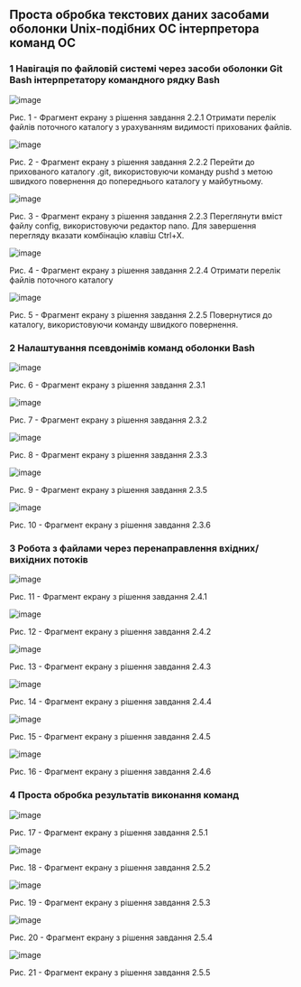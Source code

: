 ## Проста обробка текстових даних засобами оболонки Unix-подібних ОС інтерпретора команд ОС
### 1 Навігація по файловій системі через засоби оболонки Git Bash інтерпретатору командного рядку Bash

![image](https://github.com/Lysdorf/WebAR-example/blob/Laboratory-work-3/Laboratory-work-3/2-2-1.png)

Рис. 1 - Фрагмент екрану з рішення завдання 2.2.1 Отримати перелік файлів поточного каталогу з урахуванням видимості
прихованих файлів.

![image](https://github.com/Lysdorf/WebAR-example/blob/Laboratory-work-3/Laboratory-work-3/2-2-2.png)

Рис. 2 - Фрагмент екрану з рішення завдання 2.2.2 Перейти до прихованого каталогу .git, використовуючи команду pushd з метою
швидкого повернення до попереднього каталогу у майбутньому.

![image](https://github.com/Lysdorf/WebAR-example/blob/Laboratory-work-3/Laboratory-work-3/2-2-3.png)

Рис. 3 - Фрагмент екрану з рішення завдання 2.2.3 Переглянути вміст файлу config, використовуючи редактор nano.
Для завершення перегляду вказати комбінацію клавіш Ctrl+X.

![image](https://github.com/Lysdorf/WebAR-example/blob/Laboratory-work-3/Laboratory-work-3/2-2-4.png)

Рис. 4 - Фрагмент екрану з рішення завдання 2.2.4 Отримати перелік файлів поточного каталогу

![image](https://github.com/Lysdorf/WebAR-example/blob/Laboratory-work-3/Laboratory-work-3/2-2-5.png)

Рис. 5 - Фрагмент екрану з рішення завдання 2.2.5 Повернутися до каталогу, використовуючи команду швидкого повернення.

### 2 Налаштування псевдонімів команд оболонки Bash

![image](https://github.com/Lysdorf/WebAR-example/blob/Laboratory-work-3/Laboratory-work-3/2-3-1.png)

Рис. 6 - Фрагмент екрану з рішення завдання 2.3.1

![image](https://github.com/Lysdorf/WebAR-example/blob/Laboratory-work-3/Laboratory-work-3/2-3-2.png)

Рис. 7 - Фрагмент екрану з рішення завдання 2.3.2

![image](https://github.com/Lysdorf/WebAR-example/blob/Laboratory-work-3/Laboratory-work-3/2-3-3.png)

Рис. 8 - Фрагмент екрану з рішення завдання 2.3.3

![image](https://github.com/Lysdorf/WebAR-example/blob/Laboratory-work-3/Laboratory-work-3/2-3-5.png)

Рис. 9 - Фрагмент екрану з рішення завдання 2.3.5

![image](https://github.com/Lysdorf/WebAR-example/blob/Laboratory-work-3/Laboratory-work-3/2-3-6.png)

Рис. 10 - Фрагмент екрану з рішення завдання 2.3.6

### 3 Робота з файлами через перенаправлення вхідних/вихідних потоків

![image](https://github.com/Lysdorf/WebAR-example/blob/Laboratory-work-3/Laboratory-work-3/2-4-1.jpg)

Рис. 11 - Фрагмент екрану з рішення завдання 2.4.1

![image](https://github.com/Lysdorf/WebAR-example/blob/Laboratory-work-3/Laboratory-work-3/2-4-2.jpg)

Рис. 12 - Фрагмент екрану з рішення завдання 2.4.2

![image](https://github.com/Lysdorf/WebAR-example/blob/Laboratory-work-3/Laboratory-work-3/2-4-3.jpg)

Рис. 13 - Фрагмент екрану з рішення завдання 2.4.3

![image](https://github.com/Lysdorf/WebAR-example/blob/Laboratory-work-3/Laboratory-work-3/2-4-4.jpg)

Рис. 14 - Фрагмент екрану з рішення завдання 2.4.4

![image](https://github.com/Lysdorf/WebAR-example/blob/Laboratory-work-3/Laboratory-work-3/2-4-5.jpg)

Рис. 15 - Фрагмент екрану з рішення завдання 2.4.5

![image](https://github.com/Lysdorf/WebAR-example/blob/Laboratory-work-3/Laboratory-work-3/2-4-6.jpg)

Рис. 16 - Фрагмент екрану з рішення завдання 2.4.6

### 4 Проста обробка результатів виконання команд

![image](https://github.com/Lysdorf/WebAR-example/blob/Laboratory-work-3/Laboratory-work-3/2-5-1.jpg)

Рис. 17 - Фрагмент екрану з рішення завдання 2.5.1

![image](https://github.com/Lysdorf/WebAR-example/blob/Laboratory-work-3/Laboratory-work-3/2-5-2.jpg)

Рис. 18 - Фрагмент екрану з рішення завдання 2.5.2

![image](https://github.com/Lysdorf/WebAR-example/blob/Laboratory-work-3/Laboratory-work-3/2-5-3.jpg)

Рис. 19 - Фрагмент екрану з рішення завдання 2.5.3

![image](https://github.com/Lysdorf/WebAR-example/blob/Laboratory-work-3/Laboratory-work-3/2-5-4.jpg)

Рис. 20 - Фрагмент екрану з рішення завдання 2.5.4

![image](https://github.com/Lysdorf/WebAR-example/blob/Laboratory-work-3/Laboratory-work-3/2-5-5.jpg)

Рис. 21 - Фрагмент екрану з рішення завдання 2.5.5
